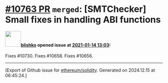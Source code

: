 # [\#10763 PR](https://github.com/ethereum/solidity/pull/10763) `merged`: [SMTChecker] Small fixes in handling ABI functions

#### <img src="https://avatars.githubusercontent.com/u/16404346?v=4" width="50">[blishko](https://github.com/blishko) opened issue at [2021-01-14 13:03](https://github.com/ethereum/solidity/pull/10763):

Fixes #10730.
Fixes #10658.
Fixes #10656.




-------------------------------------------------------------------------------



[Export of Github issue for [ethereum/solidity](https://github.com/ethereum/solidity). Generated on 2024.12.15 at 06:45:24.]
